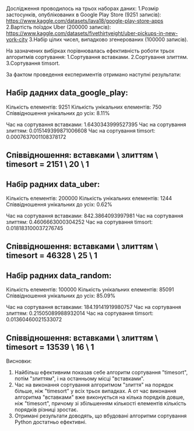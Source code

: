 Дослідження проводилось на трьох наборах даних:
1.Розмір застосунків, опублікованих в Google Play Store (9251 записів): 
https://www.kaggle.com/datasets/lava18/google-play-store-apps
2.Вартість поїздок Uber (200000 записів):
https://www.kaggle.com/datasets/fivethirtyeight/uber-pickups-in-new-york-city
3.Набір цілих чисел, випадково згенерованих (100000 записів).

На зазначених вибірках порівнювалась ефективність роботи трьох алгоритмів сортування: 
1.Сортування вставками.
2.Сортування злиттям.
3.Сортування timsort.

За фактом проведення експериментів отримано наступні результати: 

Набір дадних data_google_play:
--------------------------------------------------------------------------------
Кількість елементів: 9251
Кількість унікальних елементів: 750
Співвідношення унікальних до усіх: 8.11%

Час на сортування вставками: 1.6430343999527395
Час на сортування злиттям: 0.015149399871006608
Час на сортування timsort: 0.0007637001108378172

Співвідношення: вставками \ злиттям \ timesort = 2151 \ 20 \ 1
--------------------------------------------------------------------------------


Набір радних data_uber:
--------------------------------------------------------------------------------
Кількість елементів: 200000
Кількість унікальних елементів: 1244
Співвідношення унікальних до усіх: 0.62%

Час на сортування вставками: 842.3864093997981
Час на сортування злиттям: 0.4606663000304252
Час на сортування timsort: 0.018183100037276745

Співвідношення: вставками \ злиттям \ timesort = 46328 \ 25 \ 1
--------------------------------------------------------------------------------


Набір радних data_random:
--------------------------------------------------------------------------------
Кількість елементів: 100000
Кількість унікальних елементів: 85091
Співвідношення унікальних до усіх: 85.09%

Час на сортування вставками: 184.19141919980757
Час на сортування злиттям: 0.21505089988932014
Час на сортування timsort: 0.01360460021533072

Співвідношення: вставками \ злиттям \ timesort = 13539 \ 16 \ 1
--------------------------------------------------------------------------------

Висновки:
1) Найбільш ефективним показав себе алгоритм сортування "timesort", потім "злиттям", і на останньому місці "вставками".
2) Час на виконання сортування алгоритмом "злиття" на порядок більше, ніж "timesort" у всіх трьох випадках. А от час виконання алгоритма "вставками" вже виконується на кілька порядків довше, ніж "timesort", причому зі збільшенням кількості елементів кількість порядків різниці зростає.
3) Отримані результати доводять, що вбудовані алгоритми сортування Python достатньо ефективні.   